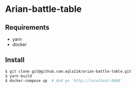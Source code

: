 Arian-battle-table
===

## Requirements

- yarn
- docker

## Install

```bash
$ git clone git@github.com:aqla114/arian-battle-table.git
$ yarn build
$ docker-compose up  # And go `http://localhost:8000`
```
